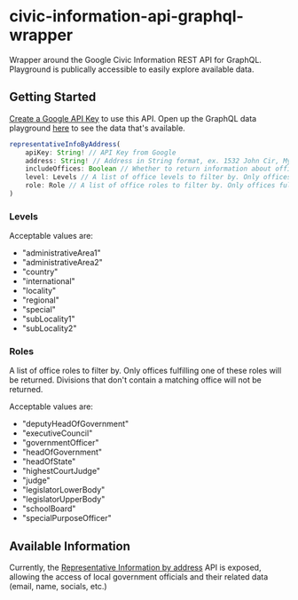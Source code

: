 # civic-information-api-graphql-wrapper
Wrapper around the Google Civic Information REST API for GraphQL. Playground is publically accessible to easily explore available data.

## Getting Started
[Create a Google API Key](https://support.google.com/googleapi/answer/6158862?hl=en) to use this API. Open up the GraphQL data playground [here](https://civics-api.azurewebsites.net/) to see the data that's available. 

```javascript
representativeInfoByAddress(
    apiKey: String! // API Key from Google
    address: String! // Address in String format, ex. 1532 John Cir, My Town California
    includeOffices: Boolean // Whether to return information about offices and officials. If false, only the top-level district information will be returned. (Default: true)
    level: Levels // A list of office levels to filter by. Only offices that serve at least one of these levels will be returned. Divisions that don't contain a matching office will not be returned.
    role: Role // A list of office roles to filter by. Only offices fulfilling one of these roles will be returned. Divisions that don't contain a matching office will not be returned.
)
```

### Levels
Acceptable values are:
- "administrativeArea1"
- "administrativeArea2"
- "country"
- "international"
- "locality"
- "regional"
- "special"
- "subLocality1"
- "subLocality2"

### Roles
A list of office roles to filter by. Only offices fulfilling one of these roles will be returned. Divisions that don't contain a matching office will not be returned.

Acceptable values are:
- "deputyHeadOfGovernment"
- "executiveCouncil"
- "governmentOfficer"
- "headOfGovernment"
- "headOfState"
- "highestCourtJudge"
- "judge"
- "legislatorLowerBody"
- "legislatorUpperBody"
- "schoolBoard"
- "specialPurposeOfficer"
## Available Information
Currently, the [Representative Information by address](https://developers.google.com/civic-information/docs/v2/representatives/representativeInfoByAddress) API is exposed, allowing the access of local government officials and their related data (email, name, socials, etc.)
